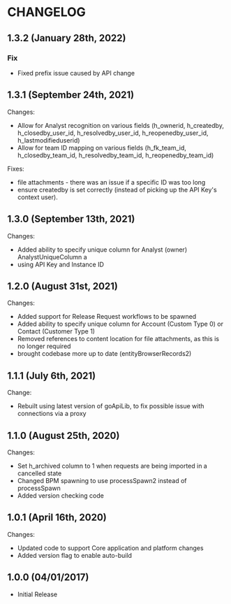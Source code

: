 # CHANGELOG


## 1.3.2 (January 28th, 2022)

### Fix

- Fixed prefix issue caused by API change


## 1.3.1 (September 24th, 2021)

Changes:
- Allow for Analyst recognition on various fields (h_ownerid, h_createdby, h_closedby_user_id, h_resolvedby_user_id, h_reopenedby_user_id, h_lastmodifieduserid)
- Allow for team ID mapping on various fields (h_fk_team_id, h_closedby_team_id, h_resolvedby_team_id, h_reopenedby_team_id)

Fixes:
- file attachments - there was an issue if a specific ID was too long
- ensure createdby is set correctly (instead of picking up the API Key's context user).

## 1.3.0 (September 13th, 2021)

Changes:

- Added ability to specify unique column for Analyst (owner) AnalystUniqueColumn a
- using API Key and Instance ID

## 1.2.0 (August 31st, 2021)

Changes:

- Added support for Release Request workflows to be spawned
- Added ability to specify unique column for Account (Custom Type 0) or Contact (Customer Type 1)
- Removed references to content location for file attachments, as this is no longer required
- brought codebase more up to date (entityBrowserRecords2)

## 1.1.1 (July 6th, 2021)

Change:

- Rebuilt using latest version of goApiLib, to fix possible issue with connections via a proxy

## 1.1.0 (August 25th, 2020)

Changes:

- Set h_archived column to 1 when requests are being imported in a cancelled state
- Changed BPM spawning to use processSpawn2 instead of processSpawn
- Added version checking code

## 1.0.1 (April 16th, 2020)

Changes:

- Updated code to support Core application and platform changes
- Added version flag to enable auto-build

## 1.0.0 (04/01/2017)

- Initial Release
